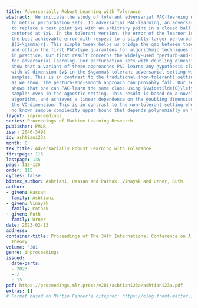 ```yaml
---
title: Adversarially Robust Learning with Tolerance
abstract: 'We initiate the study of tolerant adversarial PAC-learning with respect
  to metric perturbation sets. In adversarial PAC-learning, an adversary is allowed
  to replace a test point $x$ with an arbitrary point in a closed ball of radius $r$
  centered at $x$. In the tolerant version, the error of the learner is compared with
  the best achievable error with respect to a slightly larger perturbation radius
  $(1+\gamma)r$. This simple tweak helps us bridge the gap between theory and practice
  and obtain the first PAC-type guarantees for algorithmic techniques that are popular
  in practice. Our first result concerns the widely-used “perturb-and-smooth” approach
  for adversarial learning. For perturbation sets with doubling dimension $d$, we
  show that a variant of these approaches PAC-learns any hypothesis class $\mathcal{H}$
  with VC-dimension $v$ in the $\gamma$-tolerant adversarial setting with $O\left(\frac{v(1+1/\gamma)^{O(d)}}{\varepsilon}\right)$
  samples. This is in contrast to the traditional (non-tolerant) setting in which,
  as we show, the perturb-and-smooth approach can provably fail. Our second result
  shows that one can PAC-learn the same class using $\widetilde{O}\left(\frac{O(d)\vc(\mathcal{H})\log(1+1/\gamma)}{\varepsilon^2}\right)$
  samples even in the agnostic setting. This result is based on a novel compression-based
  algorithm, and achieves a linear dependence on the doubling dimension as well as
  the VC-dimension. This is in contrast to the non-tolerant setting where there is
  no known sample complexity upper bound that depends polynomially on the VC-dimension. '
layout: inproceedings
series: Proceedings of Machine Learning Research
publisher: PMLR
issn: 2640-3498
id: ashtiani23a
month: 0
tex_title: Adversarially Robust Learning with Tolerance
firstpage: 115
lastpage: 135
page: 115-135
order: 115
cycles: false
bibtex_author: Ashtiani, Hassan and Pathak, Vinayak and Urner, Ruth
author:
- given: Hassan
  family: Ashtiani
- given: Vinayak
  family: Pathak
- given: Ruth
  family: Urner
date: 2023-02-13
address:
container-title: Proceedings of The 34th International Conference on Algorithmic Learning
  Theory
volume: '201'
genre: inproceedings
issued:
  date-parts:
  - 2023
  - 2
  - 13
pdf: https://proceedings.mlr.press/v201/ashtiani23a/ashtiani23a.pdf
extras: []
# Format based on Martin Fenner's citeproc: https://blog.front-matter.io/posts/citeproc-yaml-for-bibliographies/
---
```

